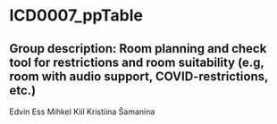 # ICD0007_ppTable
## Group description: Room planning and check tool for restrictions and room suitability (e.g, room with audio support, COVID-restrictions, etc.)
Edvin Ess
Mihkel Kiil
Kristiina Šamanina
